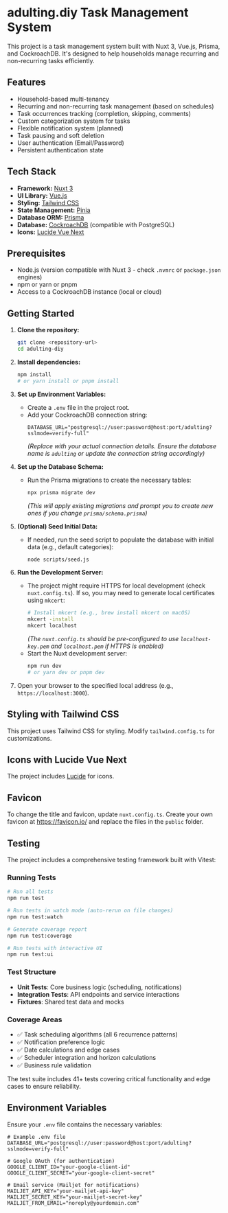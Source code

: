 # adulting.diy Task Management System

This project is a task management system built with Nuxt 3, Vue.js, Prisma, and CockroachDB. It's designed to help households manage recurring and non-recurring tasks efficiently.

## Features

- Household-based multi-tenancy
- Recurring and non-recurring task management (based on schedules)
- Task occurrences tracking (completion, skipping, comments)
- Custom categorization system for tasks
- Flexible notification system (planned)
- Task pausing and soft deletion
- User authentication (Email/Password)
- Persistent authentication state

## Tech Stack

- **Framework:** [Nuxt 3](https://nuxt.com/)
- **UI Library:** [Vue.js](https://vuejs.org/)
- **Styling:** [Tailwind CSS](https://tailwindcss.com/)
- **State Management:** [Pinia](https://pinia.vuejs.org/)
- **Database ORM:** [Prisma](https://www.prisma.io/)
- **Database:** [CockroachDB](https://www.cockroachlabs.com/) (compatible with PostgreSQL)
- **Icons:** [Lucide Vue Next](https://lucide.dev/)

## Prerequisites

- Node.js (version compatible with Nuxt 3 - check `.nvmrc` or `package.json` engines)
- npm or yarn or pnpm
- Access to a CockroachDB instance (local or cloud)

## Getting Started

1.  **Clone the repository:**

    ```bash
    git clone <repository-url>
    cd adulting-diy
    ```

2.  **Install dependencies:**

    ```bash
    npm install
    # or yarn install or pnpm install
    ```

3.  **Set up Environment Variables:**

    - Create a `.env` file in the project root.
    - Add your CockroachDB connection string:
      ```dotenv
      DATABASE_URL="postgresql://user:password@host:port/adulting?sslmode=verify-full"
      ```
      _(Replace with your actual connection details. Ensure the database name is `adulting` or update the connection string accordingly)_

4.  **Set up the Database Schema:**

    - Run the Prisma migrations to create the necessary tables:
      ```bash
      npx prisma migrate dev
      ```
      _(This will apply existing migrations and prompt you to create new ones if you change `prisma/schema.prisma`)_

5.  **(Optional) Seed Initial Data:**

    - If needed, run the seed script to populate the database with initial data (e.g., default categories):
      ```bash
      node scripts/seed.js
      ```

6.  **Run the Development Server:**

    - The project might require HTTPS for local development (check `nuxt.config.ts`). If so, you may need to generate local certificates using `mkcert`:
      ```bash
      # Install mkcert (e.g., brew install mkcert on macOS)
      mkcert -install
      mkcert localhost
      ```
      _(The `nuxt.config.ts` should be pre-configured to use `localhost-key.pem` and `localhost.pem` if HTTPS is enabled)_
    - Start the Nuxt development server:
      ```bash
      npm run dev
      # or yarn dev or pnpm dev
      ```

7.  Open your browser to the specified local address (e.g., `https://localhost:3000`).

## Styling with Tailwind CSS

This project uses Tailwind CSS for styling. Modify `tailwind.config.ts` for customizations.

## Icons with Lucide Vue Next

The project includes [Lucide](https://lucide.dev/) for icons.

## Favicon

To change the title and favicon, update `nuxt.config.ts`. Create your own favicon at https://favicon.io/ and replace the files in the `public` folder.

## Testing

The project includes a comprehensive testing framework built with Vitest:

### Running Tests

```bash
# Run all tests
npm run test

# Run tests in watch mode (auto-rerun on file changes)
npm run test:watch

# Generate coverage report
npm run test:coverage

# Run tests with interactive UI
npm run test:ui
```

### Test Structure

- **Unit Tests**: Core business logic (scheduling, notifications)
- **Integration Tests**: API endpoints and service interactions
- **Fixtures**: Shared test data and mocks

### Coverage Areas

- ✅ Task scheduling algorithms (all 6 recurrence patterns)
- ✅ Notification preference logic
- ✅ Date calculations and edge cases
- ✅ Scheduler integration and horizon calculations
- ✅ Business rule validation

The test suite includes 41+ tests covering critical functionality and edge cases to ensure reliability.

## Environment Variables

Ensure your `.env` file contains the necessary variables:

```dotenv
# Example .env file
DATABASE_URL="postgresql://user:password@host:port/adulting?sslmode=verify-full"

# Google OAuth (for authentication)
GOOGLE_CLIENT_ID="your-google-client-id"
GOOGLE_CLIENT_SECRET="your-google-client-secret"

# Email service (Mailjet for notifications)
MAILJET_API_KEY="your-mailjet-api-key"
MAILJET_SECRET_KEY="your-mailjet-secret-key"
MAILJET_FROM_EMAIL="noreply@yourdomain.com"
```
